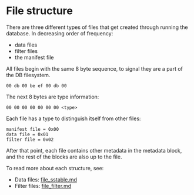 # File structure

There are three different types of files that get created through running the database. In decreasing order of frequency:
- data files
- filter files
- the manifest file

All files begin with the same 8 byte sequence, to signal they are a part of the DB filesystem.
```
00 db 00 be ef 00 db 00
```

The next 8 bytes are type information:
```
00 00 00 00 00 00 00 <type>
```

Each file has a type to distinguish itself from other files:
```
manifest file = 0x00
data file = 0x01
filter file = 0x02
```

After that point, each file contains other metadata in the metadata block, and the rest of the blocks are also up to the file.

To read more about each structure, see:
- Data files: [file_sstable.md](./file_sstable.md)
- Filter files: [file_filter.md](./file_filter.md)
